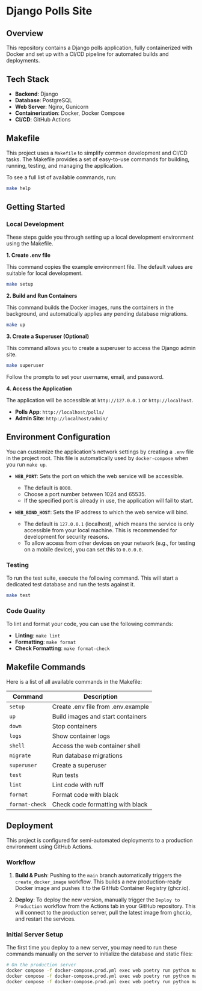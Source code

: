 # Django Polls Site

## Overview

This repository contains a Django polls application, fully containerized with Docker and set up with a CI/CD pipeline for automated builds and deployments.

## Tech Stack

*   **Backend**: Django
*   **Database**: PostgreSQL
*   **Web Server**: Nginx, Gunicorn
*   **Containerization**: Docker, Docker Compose
*   **CI/CD**: GitHub Actions

## Makefile

This project uses a `Makefile` to simplify common development and CI/CD tasks. The Makefile provides a set of easy-to-use commands for building, running, testing, and managing the application.

To see a full list of available commands, run:

```bash
make help
```

## Getting Started

### Local Development

These steps guide you through setting up a local development environment using the Makefile.

**1. Create .env file**

This command copies the example environment file. The default values are suitable for local development.

```bash
make setup
```

**2. Build and Run Containers**

This command builds the Docker images, runs the containers in the background, and automatically applies any pending database migrations.

```bash
make up
```

**3. Create a Superuser (Optional)**

This command allows you to create a superuser to access the Django admin site.

```bash
make superuser
```

Follow the prompts to set your username, email, and password.

**4. Access the Application**

The application will be accessible at `http://127.0.0.1` or `http://localhost`.

*   **Polls App**: `http://localhost/polls/`
*   **Admin Site**: `http://localhost/admin/`

## Environment Configuration

You can customize the application's network settings by creating a `.env` file in the project root. This file is automatically used by `docker-compose` when you run `make up`.

-   **`WEB_PORT`**: Sets the port on which the web service will be accessible.
    -   The default is `8000`.
    -   Choose a port number between 1024 and 65535.
    -   If the specified port is already in use, the application will fail to start.

-   **`WEB_BIND_HOST`**: Sets the IP address to which the web service will bind.
    -   The default is `127.0.0.1` (localhost), which means the service is only accessible from your local machine. This is recommended for development for security reasons.
    -   To allow access from other devices on your network (e.g., for testing on a mobile device), you can set this to `0.0.0.0`.

### Testing

To run the test suite, execute the following command. This will start a dedicated test database and run the tests against it.

```bash
make test
```

### Code Quality

To lint and format your code, you can use the following commands:

*   **Linting**: `make lint`
*   **Formatting**: `make format`
*   **Check Formatting**: `make format-check`

## Makefile Commands

Here is a list of all available commands in the Makefile:

| Command        | Description                                       |
|----------------|---------------------------------------------------|
| `setup`        | Create .env file from .env.example                |
| `up`           | Build images and start containers                 |
| `down`         | Stop containers                                   |
| `logs`         | Show container logs                               |
| `shell`        | Access the web container shell                    |
| `migrate`      | Run database migrations                           |
| `superuser`    | Create a superuser                                |
| `test`         | Run tests                                         |
| `lint`         | Lint code with ruff                               |
| `format`       | Format code with black                            |
| `format-check` | Check code formatting with black                  |

## Deployment

This project is configured for semi-automated deployments to a production environment using GitHub Actions.

### Workflow

1.  **Build & Push**: Pushing to the `main` branch automatically triggers the `create_docker_image` workflow. This builds a new production-ready Docker image and pushes it to the GitHub Container Registry (ghcr.io).

2.  **Deploy**: To deploy the new version, manually trigger the `Deploy to Production` workflow from the Actions tab in your GitHub repository. This will connect to the production server, pull the latest image from ghcr.io, and restart the services.

### Initial Server Setup

The first time you deploy to a new server, you may need to run these commands manually on the server to initialize the database and static files:

```bash
# On the production server
docker compose -f docker-compose.prod.yml exec web poetry run python manage.py migrate
docker compose -f docker-compose.prod.yml exec web poetry run python manage.py collectstatic --no-input
docker compose -f docker-compose.prod.yml exec web poetry run python manage.py createsuperuser
```